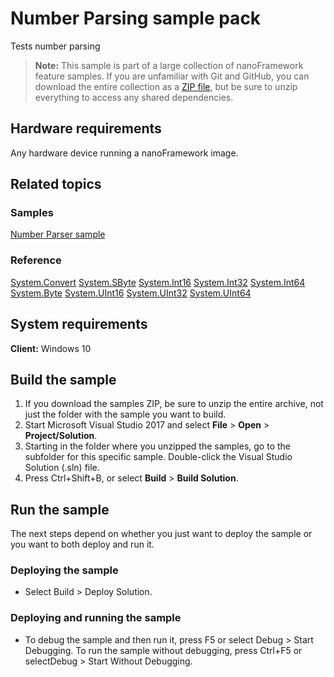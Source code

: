 # Number Parsing sample pack

Tests number parsing


> **Note:** This sample is part of a large collection of nanoFramework feature samples. 
> If you are unfamiliar with Git and GitHub, you can download the entire collection as a 
> [ZIP file](https://github.com/nanoframework/Samples/archive/master.zip), but be 
> sure to unzip everything to access any shared dependencies. 
<!-- For more info on working with the ZIP file, 
> the samples collection, and GitHub, see [Get the UWP samples from GitHub](https://aka.ms/ovu2uq). 
> For more samples, see the [Samples portal](https://aka.ms/winsamples) on the Windows Dev Center.  -->


## Hardware requirements

Any hardware device running a nanoFramework image.


## Related topics

### Samples

[Number Parser sample](/NumberParser)

### Reference

[System.Convert](http://docs.nanoframework.net/api/System.Convert.html) 
[System.SByte](http://docs.nanoframework.net/api/System.SByte.html)
[System.Int16](http://docs.nanoframework.net/api/System.Int16.html)
[System.Int32](http://docs.nanoframework.net/api/System.Int32.html)
[System.Int64](http://docs.nanoframework.net/api/System.Int64.html)
[System.Byte](http://docs.nanoframework.net/api/System.Byte.html)
[System.UInt16](http://docs.nanoframework.net/api/System.UInt16.html)
[System.UInt32](http://docs.nanoframework.net/api/System.UInt32.html)
[System.UInt64](http://docs.nanoframework.net/api/System.UInt64.html)

<!-- [nanoFramework app samples]() -->

## System requirements

**Client:** Windows 10

## Build the sample

1. If you download the samples ZIP, be sure to unzip the entire archive, not just the folder with the sample you want to build. 
2. Start Microsoft Visual Studio 2017 and select **File** \> **Open** \> **Project/Solution**.
3. Starting in the folder where you unzipped the samples, go to the subfolder for this specific sample. Double-click the Visual Studio Solution (.sln) file.
4. Press Ctrl+Shift+B, or select **Build** \> **Build Solution**.

## Run the sample

The next steps depend on whether you just want to deploy the sample or you want to both deploy and run it.

### Deploying the sample

- Select Build > Deploy Solution. 

### Deploying and running the sample

- To debug the sample and then run it, press F5 or select Debug >  Start Debugging. To run the sample without debugging, press Ctrl+F5 or selectDebug > Start Without Debugging. 
